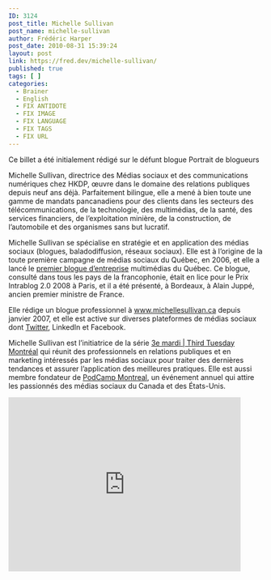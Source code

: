 ```yaml
---
ID: 3124
post_title: Michelle Sullivan
post_name: michelle-sullivan
author: Frédéric Harper
post_date: 2010-08-31 15:39:24
layout: post
link: https://fred.dev/michelle-sullivan/
published: true
tags: [ ]
categories:
  - Brainer
  - English
  - FIX ANTIDOTE
  - FIX IMAGE
  - FIX LANGUAGE
  - FIX TAGS
  - FIX URL
---
```

<div id="deadblog">
  Ce billet a été initialement rédigé sur le défunt blogue Portrait de blogueurs
</div>

Michelle Sullivan, directrice des Médias sociaux et des communications numériques chez HKDP, œuvre dans le domaine des relations publiques depuis neuf ans déjà. Parfaitement bilingue, elle a mené à bien toute une gamme de mandats pancanadiens pour des clients dans les secteurs des télécommunications, de la technologie, des multimédias, de la santé, des services financiers, de l’exploitation minière, de la construction, de l’automobile et des organismes sans but lucratif.

Michelle Sullivan se spécialise en stratégie et en application des médias sociaux (blogues, baladodiffusion, réseaux sociaux). Elle est à l’origine de la toute première campagne de médias sociaux du Québec, en 2006, et elle a lancé le <a href="https://www.moissonmontreal.org/blog" target="_blank" rel="noopener noreferrer">premier blogue d’entreprise</a> multimédias du Québec. Ce blogue, consulté dans tous les pays de la francophonie, était en lice pour le Prix Intrablog 2.0 2008 à Paris, et il a été présenté, à Bordeaux, à Alain Juppé, ancien premier ministre de France.

Elle rédige un blogue professionnel à <a href="https://www.michellesullivan.ca/" target="_blank" rel="noopener noreferrer">www.michellesullivan.ca</a> depuis janvier 2007, et elle est active sur diverses plateformes de médias sociaux dont <a href="https://twitter.com/msullivan" target="_blank" rel="noopener noreferrer">Twitter</a>, LinkedIn et Facebook.

Michelle Sullivan est l’initiatrice de la série <a href="https://3mardithirdtuesday.com/" target="_blank" rel="noopener noreferrer">3e mardi | Third Tuesday Montréal</a> qui réunit des professionnels en relations publiques et en marketing intéressés par les médias sociaux pour traiter des dernières tendances et assurer l’application des meilleures pratiques. Elle est aussi membre fondateur de <a href="https://podcampmontreal.org/" target="_blank" rel="noopener noreferrer">PodCamp Montreal</a>, un événement annuel qui attire les passionnés des médias sociaux du Canada et des États-Unis.

<p style="text-align:center">
  <div class="embed video YouTube">
    <iframe width="459" height="344" src="https://www.youtube.com/embed/SGl7KTRcA_4?feature=oembed" frameborder="0" allowfullscreen></iframe>
  </div>
</p>
